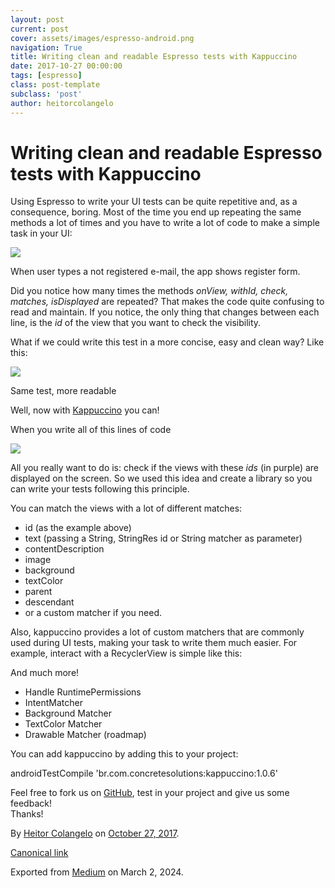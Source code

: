 ```yaml
---
layout: post
current: post
cover: assets/images/espresso-android.png
navigation: True
title: Writing clean and readable Espresso tests with Kappuccino
date: 2017-10-27 00:00:00
tags: [espresso]
class: post-template
subclass: 'post'
author: heitorcolangelo
---
```

# Writing clean and readable Espresso tests with Kappuccino

Using Espresso to write your UI tests can be quite repetitive and, as a consequence, boring. Most of the time you end up repeating the same methods a lot of times and you have to write a lot of code to make a simple task in your UI:

![](https://cdn-images-1.medium.com/max/800/1*aanpYt1jNyWmKyO2McEfdQ.png)

When user types a not registered e-mail, the app shows register form.

Did you notice how many times the methods _onView, withId, check, matches, isDisplayed_ are repeated? That makes the code quite confusing to read and maintain. If you notice, the only thing that changes between each line, is the _id_ of the view that you want to check the visibility.

What if we could write this test in a more concise, easy and clean way? Like this:

![](https://cdn-images-1.medium.com/max/800/1*wjzVyVQZjqJMxMJxwAZrIQ.png)

Same test, more readable

Well, now with [Kappuccino](https://github.com/heitorcolangelo/kappuccino) you can!

When you write all of this lines of code

![](https://cdn-images-1.medium.com/max/800/1*N0OpkopS_n5zlxMgGHjMTA.png)

All you really want to do is: check if the views with these _ids_ (in purple) are displayed on the screen. So we used this idea and create a library so you can write your tests following this principle.

You can match the views with a lot of different matches:

*   id (as the example above)
*   text (passing a String, StringRes id or String matcher as parameter)
*   contentDescription
*   image
*   background
*   textColor
*   parent
*   descendant
*   or a custom matcher if you need.

Also, kappuccino provides a lot of custom matchers that are commonly used during UI tests, making your task to write them much easier. For example, interact with a RecyclerView is simple like this:

And much more!

*   Handle RuntimePermissions
*   IntentMatcher
*   Background Matcher
*   TextColor Matcher
*   Drawable Matcher (roadmap)

You can add kappuccino by adding this to your project:

androidTestCompile 'br.com.concretesolutions:kappuccino:1.0.6'

Feel free to fork us on [GitHub](https://github.com/concretesolutions/kappuccino), test in your project and give us some feedback!  
Thanks!

By [Heitor Colangelo](https://medium.com/@heitorcolangelo) on [October 27, 2017](https://medium.com/p/60cfb29d96a0).

[Canonical link](https://medium.com/@heitorcolangelo/writing-clean-and-readable-espresso-tests-with-kappuccino-60cfb29d96a0)

Exported from [Medium](https://medium.com) on March 2, 2024.